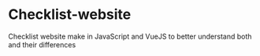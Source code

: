 # Checklist-website
Checklist website make in JavaScript and VueJS to better understand both and their differences
